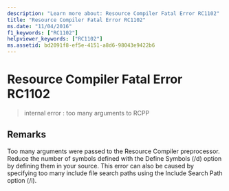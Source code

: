 ```yaml
---
description: "Learn more about: Resource Compiler Fatal Error RC1102"
title: "Resource Compiler Fatal Error RC1102"
ms.date: "11/04/2016"
f1_keywords: ["RC1102"]
helpviewer_keywords: ["RC1102"]
ms.assetid: bd2091f8-ef5e-4151-a8d6-98043e9422b6
---
```

# Resource Compiler Fatal Error RC1102

> internal error : too many arguments to RCPP

## Remarks

Too many arguments were passed to the Resource Compiler preprocessor. Reduce the number of symbols defined with the Define Symbols (/d) option by defining them in your source. This error can also be caused by specifying too many include file search paths using the Include Search Path option (/i).
